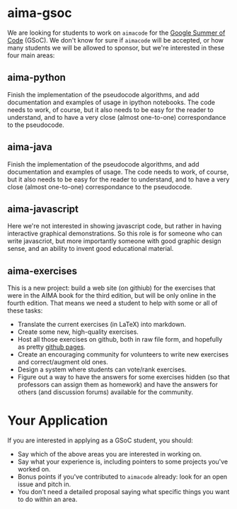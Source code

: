 # aima-gsoc


We are looking for students to work on `aimacode` for the [Google Summer of Code](https://summerofcode.withgoogle.com) (GSoC). We don't know for sure if `aimacode` will be accepted, or how many students we will be allowed to sponsor, but we're interested in these four main areas:

## aima-python

Finish the implementation of the pseudocode algorithms, and add documentation and examples of usage in ipython notebooks. The code needs to work, of course, but it also needs to be easy for the reader to understand, and to have a very close (almost one-to-one) correspondance to the pseudocode.

## aima-java

Finish the implementation of the pseudocode algorithms, and add documentation and examples of usage. The code needs to work, of course, but it also needs to be easy for the reader to understand, and to have a very close (almost one-to-one) correspondance to the pseudocode.

## aima-javascript

Here we're not interested in showing javascript code, but rather in having interactive graphical demonstrations. So this role is for someone who can write javascriot, but more importantly someone with good graphic design sense, and an ability to invent good educational material.

## aima-exercises

This is a new project: build a web site (on githiub) for the exercises that were in the AIMA book for the third edition, but will be only online in the fourth edition. That means we  need a student to help with some or all of these tasks:

- Translate the current exercises (in LaTeX) into markdown.
- Create some new, high-quality exercises.
- Host all those exercises on github, both in raw file form, and hopefully as pretty [github pages](https://pages.github.com/).
- Create an encouraging community for volunteers to write new exercises and correct/augment old ones.
- Design a system where students can vote/rank exercises.
- Figure out a way to have the answers for some exercises hidden (so that professors can assign them as homework) and have the answers for others (and discussion forums) available for the community.


# Your Application

If you are interested in applying as a GSoC student, you should:
- Say which of the above areas you are interested in working on.
- Say what your experience is, including pointers to some projects you've worked on.
- Bonus points if you've contributed to `aimacode` already: look for an open issue and pitch in.
- You don't need a detailed proposal saying what specific things you want to do within an area.
